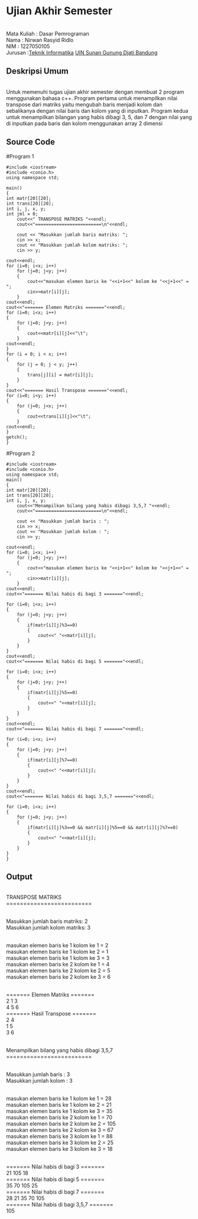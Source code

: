 # Ujian Akhir Semester 
<br>Mata Kuliah 	: Dasar Pemrograman
<br> Nama		: Nirwan Rasyid Ridlo
<br>NIM		:	1227050105
<br>Jurusan		:[Teknik Informatika](http://if.uinsgd.ac.id/) [UIN Sunan Gunung Djati Bandung](https://uinsgd.ac.id/) 

## Deskripsi Umum
<br>Untuk memenuhi tugas ujian akhir semester dengan membuat 2 program menggunakan bahasa c++. Program pertama untuk menampilkan nilai transpose dari matriks yaitu mengubah baris menjadi kolom dan sebalikanya dengan nilai baris dan kolom yang di inputkan. Program kedua untuk menampilkan bilangan yang habis dibagi 3, 5, dan 7 dengan nilai yang di inputkan pada baris dan kolom menggunakan array 2 dimensi
## Source Code
#Program 1
	
	#include <iostream>
	#include <conio.h>
	using namespace std;

	main()
	{
	int matr[20][20];
	int trans[20][20];
	int i, j, x, y;
	int jml = 0;
		cout<<" TRANSPOSE MATRIKS "<<endl;
		cout<<"=========================\n"<<endl;
		
 		cout << "Masukkan jumlah baris matriks: ";
 		cin >> x;
 		cout << "Masukkan jumlah kolom matriks: ";
  		cin >> y;

	cout<<endl;
	for (i=0; i<x; i++)
		for (j=0; j<y; j++)
		{
			cout<<"masukan elemen baris ke "<<i+1<<" kolom ke "<<j+1<<" = ";
			cin>>matr[i][j];
		}
	cout<<endl;
	cout<<"======= Elemen Matriks ======="<<endl;
	for (i=0; i<x; i++)
	{
		for (j=0; j<y; j++)
		{
			cout<<matr[i][j]<<"\t";
		}
	cout<<endl;
	}
	for (i = 0; i < x; i++)
	{
    	for (j = 0; j < y; j++)
		{
     		trans[j][i] = matr[i][j];
  	 	}
 	}
 	cout<<"======= Hasil Transpose ======="<<endl;
 	for (i=0; i<y; i++)
 	{
 		for (j=0; j<x; j++)
		{
			cout<<trans[i][j]<<"\t";
		}
	cout<<endl;	
	}
	getch();
	}

#Program 2
	
	#include <iostream>
	#include <conio.h>
	using namespace std;
	main()
	{
 	int matr[20][20];
	int trans[20][20];
	int i, j, x, y;
		cout<<"Menampilkan bilang yang habis dibagi 3,5,7 "<<endl;
		cout<<"=========================\n"<<endl;
		
 		cout << "Masukkan jumlah baris : ";
 		cin >> x;
 		cout << "Masukkan jumlah kolom : ";
  		cin >> y;

	cout<<endl;
	for (i=0; i<x; i++)
		for (j=0; j<y; j++)
		{
			cout<<"masukan elemen baris ke "<<i+1<<" kolom ke "<<j+1<<" = ";
			cin>>matr[i][j];
		}
	cout<<endl;
	cout<<"======= Nilai habis di bagi 3 ======="<<endl;
	
	for (i=0; i<x; i++)
	{
		for (j=0; j<y; j++)
		{
			if(matr[i][j]%3==0)
			{
				cout<<" "<<matr[i][j];
			}			
		}
	}
	cout<<endl;
	cout<<"======= Nilai habis di bagi 5 ======="<<endl;
	
	for (i=0; i<x; i++)
	{
		for (j=0; j<y; j++)
		{
			if(matr[i][j]%5==0)
			{
				cout<<" "<<matr[i][j];
			}			
		}
	}
	cout<<endl;
	cout<<"======= Nilai habis di bagi 7 ======="<<endl;
	
	for (i=0; i<x; i++)
	{
		for (j=0; j<y; j++)
		{
			if(matr[i][j]%7==0)
			{
				cout<<" "<<matr[i][j];
			}			
		}
	}
	cout<<endl;
	cout<<"======= Nilai habis di bagi 3,5,7 ======="<<endl;
	
	for (i=0; i<x; i++)
	{
		for (j=0; j<y; j++)
		{
			if(matr[i][j]%3==0 && matr[i][j]%5==0 && matr[i][j]%7==0)
			{
				cout<<" "<<matr[i][j];
			}			
		}
	}
	}	
## Output
<br>TRANSPOSE MATRIKS
<br>=========================

<br>Masukkan jumlah baris matriks: 2
<br>Masukkan jumlah kolom matriks: 3

<br>masukan elemen baris ke 1 kolom ke 1 = 2
<br>masukan elemen baris ke 1 kolom ke 2 = 1
<br>masukan elemen baris ke 1 kolom ke 3 = 3
<br>masukan elemen baris ke 2 kolom ke 1 = 4
<br>masukan elemen baris ke 2 kolom ke 2 = 5
<br>masukan elemen baris ke 2 kolom ke 3 = 6

<br>======= Elemen Matriks =======
<br>2       1       3
<br>4       5       6
<br>======= Hasil Transpose =======
<br>2       4
<br>1       5
<br>3       6

<br>Menampilkan bilang yang habis dibagi 3,5,7
<br>=========================

<br>Masukkan jumlah baris : 3
<br>Masukkan jumlah kolom : 3

<br>masukan elemen baris ke 1 kolom ke 1 = 28
<br>masukan elemen baris ke 1 kolom ke 2 = 21
<br>masukan elemen baris ke 1 kolom ke 3 = 35
<br>masukan elemen baris ke 2 kolom ke 1 = 70
<br>masukan elemen baris ke 2 kolom ke 2 = 105
<br>masukan elemen baris ke 2 kolom ke 3 = 67
<br>masukan elemen baris ke 3 kolom ke 1 = 88
<br>masukan elemen baris ke 3 kolom ke 2 = 25
<br>masukan elemen baris ke 3 kolom ke 3 = 18

<br>======= Nilai habis di bagi 3 =======
<br> 21 105 18
<br>======= Nilai habis di bagi 5 =======
<br> 35 70 105 25
<br>======= Nilai habis di bagi 7 =======
<br> 28 21 35 70 105
<br>======= Nilai habis di bagi 3,5,7 =======
<br> 105

